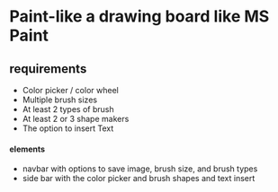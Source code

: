 # Paint-like a drawing board like MS Paint

## requirements
+ Color picker / color wheel
+ Multiple brush sizes
+ At least 2 types of brush
+ At least 2 or 3 shape makers
+ The option to insert Text

#### elements
+ navbar with options to save image, brush size, and brush types
+ side bar with the color picker and brush shapes and text insert
